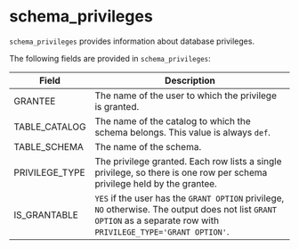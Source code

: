 # schema_privileges

`schema_privileges` provides information about database privileges.

The following fields are provided in `schema_privileges`:

| **Field**      | **Description**                                              |
| -------------- | ------------------------------------------------------------ |
| GRANTEE        | The name of the user to which the privilege is granted.      |
| TABLE_CATALOG  | The name of the catalog to which the schema belongs. This value is always `def`. |
| TABLE_SCHEMA   | The name of the schema.                                      |
| PRIVILEGE_TYPE | The privilege granted. Each row lists a single privilege, so there is one row per schema privilege held by the grantee. |
| IS_GRANTABLE   | `YES` if the user has the `GRANT OPTION` privilege, `NO` otherwise. The output does not list `GRANT OPTION` as a separate row with `PRIVILEGE_TYPE='GRANT OPTION'`. |
